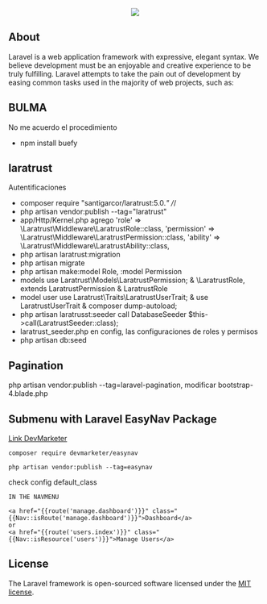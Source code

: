 <p align="center"><img src="https://laravel.com/assets/img/components/logo-laravel.svg"></p>

## About

Laravel is a web application framework with expressive, elegant syntax. We believe development must be an enjoyable and creative experience to be truly fulfilling. Laravel attempts to take the pain out of development by easing common tasks used in the majority of web projects, such as:

## BULMA

No me acuerdo el procedimiento
- npm install buefy

## laratrust

Autentificaciones

- composer require "santigarcor/laratrust:5.0.*" /*/
- php artisan vendor:publish --tag="laratrust"
- app/Http/Kernel.php agrego
    'role' => \Laratrust\Middleware\LaratrustRole::class,
    'permission' => \Laratrust\Middleware\LaratrustPermission::class,
    'ability' => \Laratrust\Middleware\LaratrustAbility::class,
- php artisan laratrust:migration
- php artisan migrate
- php artisan make:model Role, :model Permission
- models use Laratrust\Models\LaratrustPermission; & \LaratrustRole, extends LaratrustPermission & LaratrustRole
- model user use Laratrust\Traits\LaratrustUserTrait; &
use LaratrustUserTrait & composer dump-autoload;
- php artisan laratrusst:seeder call DatabaseSeeder $this->call(LaratrustSeeder::class);
- laratrust_seeder.php en config, las configuraciones de roles y permisos
- php artisan db:seed


## Pagination

php artisan vendor:publish --tag=laravel-pagination, modificar bootstrap-4.blade.php

## Submenu with Laravel EasyNav Package
 [Link DevMarketer](https://github.com/DevMarketer/LaravelEasyNav/blob/master/README.md)

```
composer require devmarketer/easynav
```
```
php artisan vendor:publish --tag=easynav
```
check config default_class
```
IN THE NAVMENU

<a href="{{route('manage.dashboard')}}" class="{{Nav::isRoute('manage.dashboard')}}">Dashboard</a>
or
<a href="{{route('users.index')}}" class="{{Nav::isResource('users')}}">Manage Users</a>
```
## License

The Laravel framework is open-sourced software licensed under the [MIT license](https://opensource.org/licenses/MIT).
